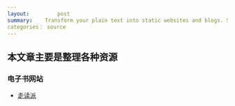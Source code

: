 ```yaml
---
layout:     	post
summary:    Transform your plain text into static websites and blogs. Simple, static, and blog-aware.
categories：	source
---
```




## 本文章主要是整理各种资源

### 电子书网站

* [走读派][1]


[1]:http://www.zoudupai.com/
